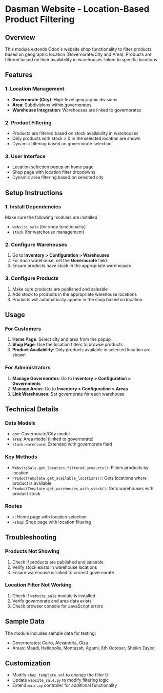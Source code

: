 # Dasman Website - Location-Based Product Filtering

## Overview
This module extends Odoo's website shop functionality to filter products based on geographic location (Governorate/City and Area). Products are filtered based on their availability in warehouses linked to specific locations.

## Features

### 1. Location Management
- **Governorate (City)**: High-level geographic divisions
- **Area**: Subdivisions within governorates
- **Warehouse Integration**: Warehouses are linked to governorates

### 2. Product Filtering
- Products are filtered based on stock availability in warehouses
- Only products with stock > 0 in the selected location are shown
- Dynamic filtering based on governorate selection

### 3. User Interface
- Location selection popup on home page
- Shop page with location filter dropdowns
- Dynamic area filtering based on selected city

## Setup Instructions

### 1. Install Dependencies
Make sure the following modules are installed:
- `website_sale` (for shop functionality)
- `stock` (for warehouse management)

### 2. Configure Warehouses
1. Go to **Inventory > Configuration > Warehouses**
2. For each warehouse, set the **Governorate** field
3. Ensure products have stock in the appropriate warehouses

### 3. Configure Products
1. Make sure products are published and saleable
2. Add stock to products in the appropriate warehouse locations
3. Products will automatically appear in the shop based on location

## Usage

### For Customers
1. **Home Page**: Select city and area from the popup
2. **Shop Page**: Use the location filters to browse products
3. **Product Availability**: Only products available in selected location are shown

### For Administrators
1. **Manage Governorates**: Go to **Inventory > Configuration > Governments**
2. **Manage Areas**: Go to **Inventory > Configuration > Areas**
3. **Link Warehouses**: Set governorate for each warehouse

## Technical Details

### Data Models
- `gov`: Governorate/City model
- `area`: Area model (linked to governorate)
- `stock.warehouse`: Extended with governorate field

### Key Methods
- `WebsiteSale.get_location_filtered_products()`: Filters products by location
- `ProductTemplate.get_available_locations()`: Gets locations where product is available
- `ProductTemplate.get_warehouses_with_stock()`: Gets warehouses with product stock

### Routes
- `/`: Home page with location selection
- `/shop`: Shop page with location filtering

## Troubleshooting

### Products Not Showing
1. Check if products are published and saleable
2. Verify stock exists in warehouse locations
3. Ensure warehouse is linked to correct governorate

### Location Filter Not Working
1. Check if `website_sale` module is installed
2. Verify governorate and area data exists
3. Check browser console for JavaScript errors

## Sample Data
The module includes sample data for testing:
- Governorates: Cairo, Alexandria, Giza
- Areas: Maadi, Heliopolis, Montazah, Agami, 6th October, Sheikh Zayed

## Customization
- Modify `shop_template.xml` to change the filter UI
- Update `website_sale.py` to modify filtering logic
- Extend `main.py` controller for additional functionality 